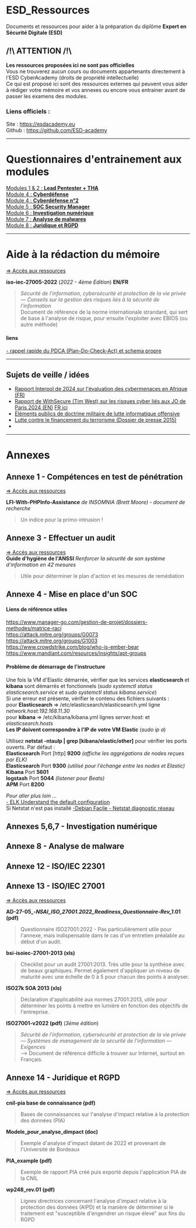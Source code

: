 # ESD_Ressources
Documents et ressources pour aider à la préparation du diplôme **Expert en Sécurité Digitale (ESD)**  


## /!\ ATTENTION /!\
**Les ressources proposées ici ne sont pas officielles**  
Vous ne trouverez aucun cours ou documents appartenants directement à l'ESD CyberAcademy (droits de propriété intellectuelle)  
Ce qui est proposé ici sont des ressources externes qui peuvent vous aider à rédiger votre mémoire et vos annexes ou encore vous entrainer avant de passer les examens des modules.  

### Liens officiels :
Site : https://esdacademy.eu  
Github : https://github.com/ESD-academy


----------------
# Questionnaires d'entrainement aux modules

[Modules 1 & 2 : **Lead Pentester + THA**](https://docs.google.com/forms/d/18tYtlZVRFJwPD5w2JC7g3EnrOM9JvJzPlcj5r0xJXq4/prefill)  
[Module 4 : **Cyberdéfense**](https://docs.google.com/forms/d/1IcKbDws3Bu95bqQWX2mse-hRzftHvHHTu2-l35kPDBE/prefill)  
[Module 4 : **Cyberdéfense n°2**](https://docs.google.com/forms/d/1qYNV93TlbfCyRPzJ1Jfg_l4nyDabkPomjbjiCDtECNc/prefill)  
[Module 5 : **SOC Security Manager**](https://docs.google.com/forms/d/1LSHMuh8zPLBdrcTbOgUq1xUyojVs9ADlNboUNg1mf9c/prefill)  
[Module 6 : **Investigation numérique**](https://docs.google.com/forms/d/1foAX5pTkV-q0QC-yqPB1-xBZnDsd7QibUCq5syfXkb0/prefill)  
[Module 7 : **Analyse de malwares**](https://docs.google.com/forms/d/123vSiXW2CS8g2kzKH5AGxBUeVjJA0DeR1qf1oyDS_uk/prefill)  
[Module 8 : **Juridique et RGPD**](https://docs.google.com/forms/d/1IjC-fWDXb3TyUa_WpCIbffaOYNW_BpQ93QMHK_gA4KQ/prefill)  


------------
# Aide à la rédaction du mémoire
[=> Accès aux ressources](https://drive.google.com/drive/folders/1uRrSDIXJ9Qi91LRDlxym553bzyB6UbxR?usp=sharing)  

**iso-iec-27005-2022** (_2022 - 4ème Edition_)  **EN/FR**   
> _Sécurité de l'information, cybersécurité et protection de la vie privée — Conseils sur la gestion des risques liés à la sécurité de l'information_  
> Document de référence de la norme internationale strandard, qui sert de base à l'analyse de risque, pour ensuite l'exploiter avec EBIOS (ou autre méthode)  


#### liens  
[- rappel rapide du PDCA (Plan-Do-Check-Act) et schema propre](https://arcancial.fr/le-pdca-plan-do-check-act-ou-appele-aussi-roue-de-deming/)  

-------------

## Sujets de veille / idées

- [Rapport Interpol de 2024 sur l'évaluation des cybermenaces en Afrique (FR)](https://www.interpol.int/fr/content/download/21048/file/24COM005030-AJFOC_Africa%20Cyberthreat%20Assessment%20Report_2024_complet_FR%20v3.pdf)  
- [Rapport de WithSecure (Tim West) sur les risques cyber liés aux JO de Paris 2024 (EN)](https://www.withsecure.com/content/dam/with-secure/en/resources-library/202407_WithSecure_Olympics_Threat_Report_ENG.pdf) [FR ici](https://labs-withsecure-com.translate.goog/publications/olympics-cyber-threats-to-paris-2024?_x_tr_sl=auto&_x_tr_tl=fr&_x_tr_hl=fr&_x_tr_pto=wapp)  
- [Eléments publics de doctrine militaire de lutte informatique offensive](https://www.defense.gouv.fr/sites/default/files/ema/El%C3%A9ments%20publics%20de%20doctrine%20militaire%20de%20lutte%20informatique%20OFFENSIVE.pdf)
- [Lutte contre le financement du terrorisme (Dossier de presse 2015)](https://www.economie.gouv.fr/files/dpfinalluttecontrefinancementterrorisme_18mars2015.pdf)
- 



-----------


# Annexes

## Annexe 1 - Compétences en test de pénétration  
[=> Accès aux ressources](https://drive.google.com/drive/folders/1mIz66lMmvRdFnCd7Bi_q73Mu7aR_EA6n?usp=sharing)

**LFI-With-PHPInfo-Assistance** _de INSOMNIA (Brett Moore) - document de recherche_  
> Un indice pour la primo-intrusion !  



## Annexe 3 - Effectuer un audit  
[=> Accès aux ressources](https://drive.google.com/drive/folders/1wopLiRH_bHpnbjE3WK-aZ3Fu_Xsp8UuS?usp=sharing)  
**Guide d'hygiène de l'ANSSI** _Renforcer la sécurité de son système d'information en 42 mesures_  
> Utile pour déterminer le plan d'action et les mesures de remédiation



## Annexe 4 - Mise en place d'un SOC

#### Liens de référence utiles
https://www.manager-go.com/gestion-de-projet/dossiers-methodes/matrice-raci  
https://attack.mitre.org/groups/G0073
https://attack.mitre.org/groups/G1003  
https://www.crowdstrike.com/blog/who-is-ember-bear  
https://www.mandiant.com/resources/insights/apt-groups  



#### Problème de démarrage de l'instructure  
Une fois la VM d'Elastic démarrée, vérifier que les services **elasticsearch** et **kibana** sont démarrés et fonctionnels (_sudo systemctl status elasticsearch.service_ et _sudo systemctl status kibana.service_)  
Si une erreur est présente, vérifier le contenu des fichiers suivants :  
pour **Elasticsearch** => /etc/elasticsearch/elasticsearch.yml   ligne _network.host:192.168.11.30_  
pour **kibana** => /etc/kibana/kibana.yml    lignes _server.host:_ et _elasticsearch.hosts_  
**Les IP doivent correspondre à l'IP de votre VM Elastic** (_sudo ip a_)  

Utilisez **netstat -ntaulp | grep [kibana/elastic/other]** pour vérifier les ports ouverts. Par défaut :  
**Elasticsearch** Port [http] **9200** _(affiche les aggrégations de nodes reçues par ELK)_  
**Elasticsearch** Port **9300** _(utilisé pour l'échange entre les nodes et Elastic)_  
**Kibana** Port **5601**   
**logstash** Port **5044** _(listener pour Beats)_  
**APM** Port **8200**  

_Pour aller plus loin ..._  
[- ELK Understand the default configuration](https://docs.bitnami.com/aws/apps/elk/get-started/understand-default-config/)  
Si Netstat n'est pas installé [-Debian Facile - Netstat diagnostic réseau](https://debian-facile.org/doc:reseau:netstat) 



## Annexes 5,6,7 - Investigation numérique


## Annexe 8 - Analyse de malware


## Annexe 12 - ISO/IEC 22301


## Annexe 13 - ISO/IEC 27001  
[=> Accès aux ressources](https://drive.google.com/drive/folders/1dTdLv7EPdGfhrewqp5TCMr59cIotPyI3?usp=sharing)  

**AD-27-05_-_NSAI_ISO_27001.2022_Readiness_Questionnaire_-_Rev_1_.01 (pdf)**  
> Questionnaire ISO27001:2022 - Pas particulièrement utile pour l'annexe, mais indispensable dans le cas d'un entretien préalable au début d'un audit.   


**bsi-isoiec-27001-2013 (xls)**  
> Checklist pour un audit 27001:2013. Très utile pour la synthèse avec de beaux graphiques. Permet également d'appliquer un niveau de maturité avec une échelle de 0 à 5 pour chacun des points à analyser.   


**ISO27k SOA 2013 (xls)**  
> Déclaration d'applicabilité aux normes 27001:2013, utile pour déterminer les points à mettre en lumière en fonction des objectifs de l'entreprise.

**ISO27001-v2022 (pdf)** (_3ème édition_)   
> _Sécurité de l'information, cybersécurité et protection de la vie privée — Systèmes de management de la sécurité de l'information — Exigences_   
> --> Document de référence difficile à trouver sur Internet, surtout en Français.



## Annexe 14 - Juridique et RGPD
[=> Accès aux ressources](https://drive.google.com/drive/folders/1H_iHcPWhDrzghiYKD_I2RCIIv5fojA07?usp=sharing)

**cnil-pia base de connaissance (pdf)**  
> Bases de connaissances sur l'analyse d'impact relative à la protection des données (PIA)  

**Modele_pour_analyse_dimpact (doc)**  
> Exemple d'analyse d'impact datant de 2022 et provenant de l'Université de Bordeaux  

**PIA_example (pdf)**  
> Exemple de rapport PIA créé puis exporté depuis l'application PIA de la CNIL  

**wp248_rev.01 (pdf)**  
> Lignes directrices concernant l'analyse d'impact relative à la protection des données (AIPD) et la manière de déterminer si le traitement est "susceptible d'engendrer un risque élevé" aux fins du RGPD




